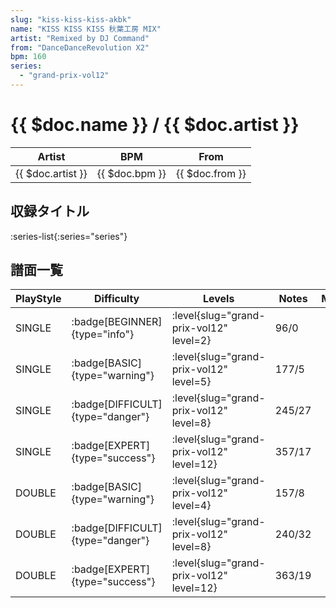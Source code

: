 ```yaml
---
slug: "kiss-kiss-kiss-akbk"
name: "KISS KISS KISS 秋葉工房 MIX"
artist: "Remixed by DJ Command"
from: "DanceDanceRevolution X2"
bpm: 160
series:
  - "grand-prix-vol12"
---
```


# {{ $doc.name }} / {{ $doc.artist }}

|Artist|BPM|From|
|------|---|----|
|{{ $doc.artist }}|{{ $doc.bpm }}|{{ $doc.from }}|

## 収録タイトル

:series-list{:series="series"}

## 譜面一覧

|PlayStyle|Difficulty|Levels|Notes|Movie|
|---------|----------|------|-----|-----|
|SINGLE| :badge[BEGINNER]{type="info"}|<div class="field is-grouped is-grouped-multiline"> :level{slug="grand-prix-vol12" level=2}</div>|96/0||
|SINGLE| :badge[BASIC]{type="warning"}|<div class="field is-grouped is-grouped-multiline"> :level{slug="grand-prix-vol12" level=5}</div>|177/5||
|SINGLE| :badge[DIFFICULT]{type="danger"}|<div class="field is-grouped is-grouped-multiline"> :level{slug="grand-prix-vol12" level=8}</div>|245/27||
|SINGLE| :badge[EXPERT]{type="success"}|<div class="field is-grouped is-grouped-multiline"> :level{slug="grand-prix-vol12" level=12}</div>|357/17||
|DOUBLE| :badge[BASIC]{type="warning"}|<div class="field is-grouped is-grouped-multiline"> :level{slug="grand-prix-vol12" level=4}</div>|157/8||
|DOUBLE| :badge[DIFFICULT]{type="danger"}|<div class="field is-grouped is-grouped-multiline"> :level{slug="grand-prix-vol12" level=8}</div>|240/32||
|DOUBLE| :badge[EXPERT]{type="success"}|<div class="field is-grouped is-grouped-multiline"> :level{slug="grand-prix-vol12" level=12}</div>|363/19||
